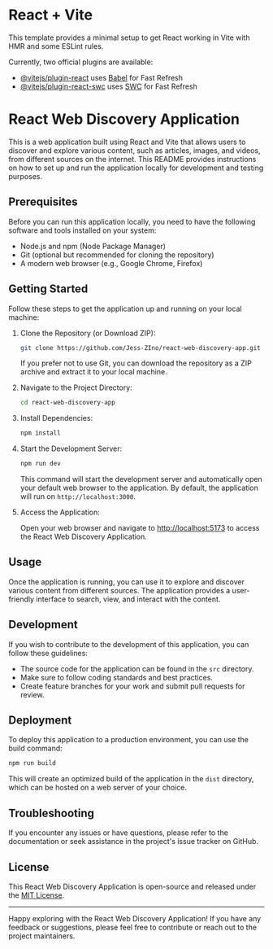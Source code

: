 # React + Vite

This template provides a minimal setup to get React working in Vite with HMR and some ESLint rules.

Currently, two official plugins are available:

- [@vitejs/plugin-react](https://github.com/vitejs/vite-plugin-react/blob/main/packages/plugin-react/README.md) uses [Babel](https://babeljs.io/) for Fast Refresh
- [@vitejs/plugin-react-swc](https://github.com/vitejs/vite-plugin-react-swc) uses [SWC](https://swc.rs/) for Fast Refresh
# React Web Discovery Application

This is a web application built using React and Vite that allows users to discover and explore various content, such as articles, images, and videos, from different sources on the internet. This README provides instructions on how to set up and run the application locally for development and testing purposes.

## Prerequisites

Before you can run this application locally, you need to have the following software and tools installed on your system:

- Node.js and npm (Node Package Manager)
- Git (optional but recommended for cloning the repository)
- A modern web browser (e.g., Google Chrome, Firefox)

## Getting Started

Follow these steps to get the application up and running on your local machine:

1. Clone the Repository (or Download ZIP):

   ```bash
   git clone https://github.com/Jess-ZIno/react-web-discovery-app.git
   ```

   If you prefer not to use Git, you can download the repository as a ZIP archive and extract it to your local machine.

2. Navigate to the Project Directory:

   ```bash
   cd react-web-discovery-app
   ```

3. Install Dependencies:

   ```bash
   npm install
   ```

4. Start the Development Server:

   ```bash
   npm run dev
   ```

   This command will start the development server and automatically open your default web browser to the application. By default, the application will run on `http://localhost:3000`.

5. Access the Application:

   Open your web browser and navigate to [http://localhost:5173](http://localhost:5173) to access the React Web Discovery Application.

## Usage

Once the application is running, you can use it to explore and discover various content from different sources. The application provides a user-friendly interface to search, view, and interact with the content.

## Development

If you wish to contribute to the development of this application, you can follow these guidelines:

- The source code for the application can be found in the `src` directory.
- Make sure to follow coding standards and best practices.
- Create feature branches for your work and submit pull requests for review.

## Deployment

To deploy this application to a production environment, you can use the build command:

```bash
npm run build
```

This will create an optimized build of the application in the `dist` directory, which can be hosted on a web server of your choice.

## Troubleshooting

If you encounter any issues or have questions, please refer to the documentation or seek assistance in the project's issue tracker on GitHub.

## License

This React Web Discovery Application is open-source and released under the [MIT License](LICENSE).

---

Happy exploring with the React Web Discovery Application! If you have any feedback or suggestions, please feel free to contribute or reach out to the project maintainers.
